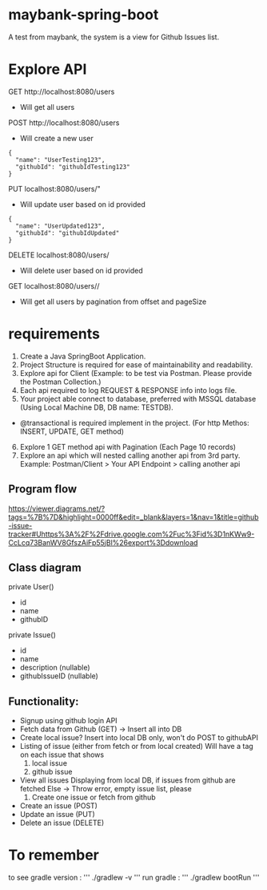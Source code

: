 # maybank-spring-boot
A test from maybank, the system is a view for Github Issues list.

# Explore API
GET http://localhost:8080/users
- Will get all users 

POST http://localhost:8080/users
- Will create a new user
```
{
  "name": "UserTesting123",
  "githubId": "githubIdTesting123"
}
```

PUT localhost:8080/users/<id>"
- Will update user based on id provided
```
{
  "name": "UserUpdated123",
  "githubId": "githubIdUpdated"
}
```
DELETE localhost:8080/users/<id>
- Will delete user based on id provided

GET localhost:8080/users/<offset>/<pageSize>
 - Will get all users by pagination from offset and pageSize

# requirements 
1. Create a Java SpringBoot Application.
2. Project Structure is required for ease of maintainability and readability.
3. Explore api for Client (Example: to be test via Postman. Please provide the Postman Collection.)
4. Each api required to log REQUEST & RESPONSE info into logs file.
5. Your project able connect to database, preferred with MSSQL database (Using Local Machine DB, DB name: TESTDB).
- @transactional is required implement in the project. (For http Methos: INSERT, UPDATE, GET method)
6. Explore 1 GET method api with Pagination (Each Page 10 records)
7. Explore an api which will nested calling another api from 3rd party.
Example: Postman/Client > Your API Endpoint > calling another api

## Program flow
https://viewer.diagrams.net/?tags=%7B%7D&highlight=0000ff&edit=_blank&layers=1&nav=1&title=github-issue-tracker#Uhttps%3A%2F%2Fdrive.google.com%2Fuc%3Fid%3D1nKWw9-CcLcq73BanWV8GfszAiFp55jBl%26export%3Ddownload

## Class diagram
private User()
- id
- name
- githubID

private Issue()
- id
- name 
- description (nullable)
- githubIssueID (nullable)

## Functionality:
- Signup using github login API 
- Fetch data from Github (GET) -> Insert all into DB
- Create local issue? 
Insert into local DB only, won't do POST to githubAPI
- Listing of issue (either from fetch or from local created)
Will have a tag on each issue that shows
  1. local issue
  2. github issue
- View all issues 
Displaying from local DB, if issues from github are fetched
Else -> Throw error, empty issue list, please
  1. Create one issue or fetch from github
- Create an issue (POST)
- Update an issue (PUT)
- Delete an issue (DELETE)

# To remember

to see gradle version : 
'''
./gradlew -v
'''
run gradle :
'''
./gradlew bootRun
'''

